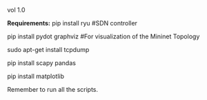vol 1.0

**Requirements:**
pip install ryu #SDN controller

pip install pydot graphviz #For visualization of the Mininet Topology

sudo apt-get install tcpdump

pip install scapy pandas

pip install matplotlib

Remember to run all the scripts.
